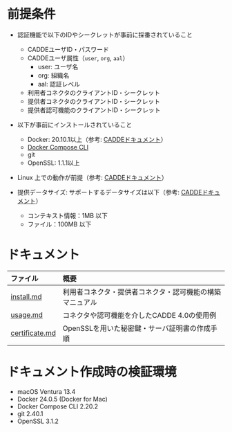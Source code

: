 # 前提条件

- 認証機能で以下のIDやシークレットが事前に採番されていること
	- CADDEユーザID・パスワード
	- CADDEユーザ属性（`user`, `org`, `aal`）
		- user: ユーザ名
		- org: 組織名
		- aal: 認証レベル
	- 利用者コネクタのクライアントID・シークレット
	- 提供者コネクタのクライアントID・シークレット
	- 提供者認可機能のクライアントID・シークレット

- 以下が事前にインストールされていること
	- Docker: 20.10.1以上（参考: [CADDEドキュメント](../../README.md#前提条件)）
	- [Docker Compose CLI](https://github.com/docker/compose-cli)
	- git
	- OpenSSL: 1.1.1以上
- Linux 上での動作が前提（参考: [CADDEドキュメント](../../README.md#前提条件)）
- 提供データサイズ: サポートするデータサイズは以下（参考: [CADDEドキュメント](../../README.md#前提条件)）
  - コンテキスト情報：1MB 以下
  - ファイル：100MB 以下

# ドキュメント
| ファイル | 概要 |
| :---------- | :---- |
| [install.md](./install.md) | 利用者コネクタ・提供者コネクタ・認可機能の構築マニュアル |
| [usage.md](./usage.md) | コネクタや認可機能を介したCADDE 4.0の使用例 |
| [certificate.md](./certificate.md) | OpenSSLを用いた秘密鍵・サーバ証明書の作成手順 |


# ドキュメント作成時の検証環境
- macOS Ventura 13.4
- Docker 24.0.5 (Docker for Mac)
- Docker Compose CLI 2.20.2
- git 2.40.1
- OpenSSL 3.1.2
